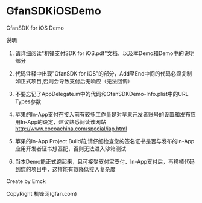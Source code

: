 GfanSDKiOSDemo
==============

GfanSDK for iOS Demo

说明

1. 请详细阅读"机锋支付SDK for iOS.pdf"文档，以及本Demo和Demo中的说明部分

2. 代码注释中出现"GfanSDK for iOS"的部分，Add至End中间的代码必须复制如正式项目,否则会导致支付后无响应（无法回调）

3. 不要忘记了AppDelegate.m中的代码和GfanSDKDemo-Info.plist中的URL Types参数

4. 苹果的In-App支付在接入前有较多工作量是对苹果开发者账号的设置和发布应用In-App的设定，建议熟悉阅读该网站 http://www.cocoachina.com/special/iap.html

5. 苹果的In-App Project Build前,请仔细检查您的签名证书是否与发布的In-App应用开发者证书想匹配，否则无法进入沙箱测试

6. 当本Demo能正式跑起来，且可接受支付宝支付、In-App支付后，再移植代码到您的项目中，这样能有效降低接入复杂度



Create by Emck

CopyRight 机锋网(gfan.com)